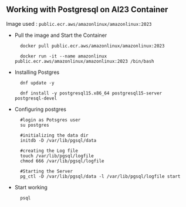 ## Working with Postgresql on Al23 Container

Image used : `public.ecr.aws/amazonlinux/amazonlinux:2023`

- Pull the image and Start the Container

        docker pull public.ecr.aws/amazonlinux/amazonlinux:2023

        docker run -it --name amazonlinux public.ecr.aws/amazonlinux/amazonlinux:2023 /bin/bash

- Installing Postgres

        dnf update -y

        dnf install -y postgresql15.x86_64 postgresql15-server postgresql-devel


- Configuring postgres 
  
        #login as Potsgres user
        su postgres

        #initializing the data dir
        initdb -D /var/lib/pgsql/data

        #creating the Log file
        touch /var/lib/pgsql/logfile
        chmod 666 /var/lib/pgsql/logfile

        #Starting the Server
        pg_ctl -D /var/lib/pgsql/data -l /var/lib/pgsql/logfile start


- Start working 

        psql




